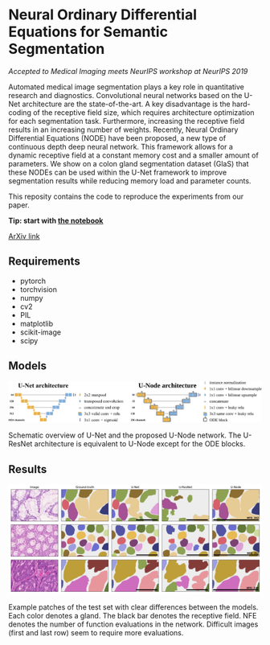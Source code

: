 # Neural Ordinary Differential Equations for Semantic Segmentation

*Accepted to Medical Imaging meets NeurIPS workshop at NeurIPS 2019*

Automated medical image segmentation plays a key role in quantitative research
and diagnostics. Convolutional neural networks based on the U-Net architecture are
the state-of-the-art. A key disadvantage is the hard-coding of the receptive field size,
which requires architecture optimization for each segmentation task. Furthermore,
increasing the receptive field results in an increasing number of weights. Recently,
Neural Ordinary Differential Equations (NODE) have been proposed, a new type
of continuous depth deep neural network. This framework allows for a dynamic
receptive field at a constant memory cost and a smaller amount of parameters.
We show on a colon gland segmentation dataset (GlaS) that these NODEs can be
used within the U-Net framework to improve segmentation results while reducing
memory load and parameter counts.

This reposity contains the code to reproduce the experiments from our paper. 

**Tip: start with [the notebook](train_models.ipynb)**

[ArXiv link]()

## Requirements

- pytorch
- torchvision
- numpy
- cv2
- PIL
- matplotlib
- scikit-image
- scipy

## Models

![Overview of the proposed U-Node network.](networks.svg)

Schematic overview of U-Net and the proposed U-Node network. The U-ResNet architecture is
equivalent to U-Node except for the ODE blocks.

## Results

![Example patches of the test set](results.png)

Example patches of the test set with clear differences between the models. Each color denotes a
gland. The black bar denotes the receptive field. NFE denotes the number of function evaluations in the network.
Difficult images (first and last row) seem to require more evaluations.
